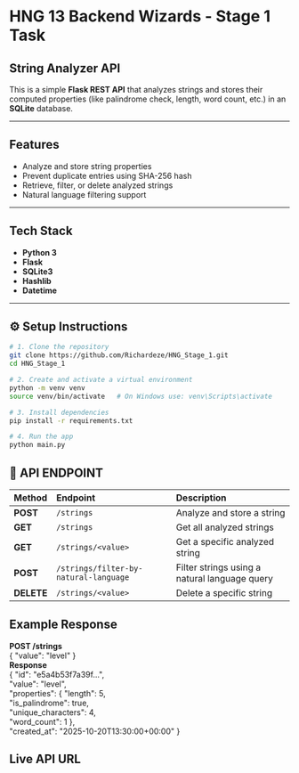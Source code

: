# HNG 13 Backend Wizards - Stage 1 Task
## String Analyzer API
This is a simple **Flask REST API** that analyzes strings and stores their computed properties (like palindrome check,
length, word count, etc.) in an **SQLite** database.

---
## Features
- Analyze and store string properties 
- Prevent duplicate entries using SHA-256 hash  
- Retrieve, filter, or delete analyzed strings 
- Natural language filtering support
---
## Tech Stack
- **Python 3**
- **Flask**
- **SQLite3**
- **Hashlib**
- **Datetime**
---
## ⚙️ Setup Instructions
```bash
# 1. Clone the repository
git clone https://github.com/Richardeze/HNG_Stage_1.git
cd HNG_Stage_1

# 2. Create and activate a virtual environment
python -m venv venv
source venv/bin/activate   # On Windows use: venv\Scripts\activate

# 3. Install dependencies
pip install -r requirements.txt

# 4. Run the app
python main.py
```
## 🔗 API ENDPOINT
| Method     | Endpoint                              | Description                                   |
| :--------- | :------------------------------------ | :-------------------------------------------- |
| **POST**   | `/strings`                            | Analyze and store a string                    |
| **GET**    | `/strings`                            | Get all analyzed strings                      |
| **GET**    | `/strings/<value>`                    | Get a specific analyzed string                |
| **POST**   | `/strings/filter-by-natural-language` | Filter strings using a natural language query |
| **DELETE** | `/strings/<value>`                    | Delete a specific string                      |

## Example Response
**POST /strings**  
{
  "value": "level"
}  
**Response**  
{
  "id": "e5a4b53f7a39f...",  
  "value": "level",  
  "properties": {
    "length": 5,  
    "is_palindrome": true,  
    "unique_characters": 4,  
    "word_count": 1
  },  
  "created_at": "2025-10-20T13:30:00+00:00"
}

## Live API URL


